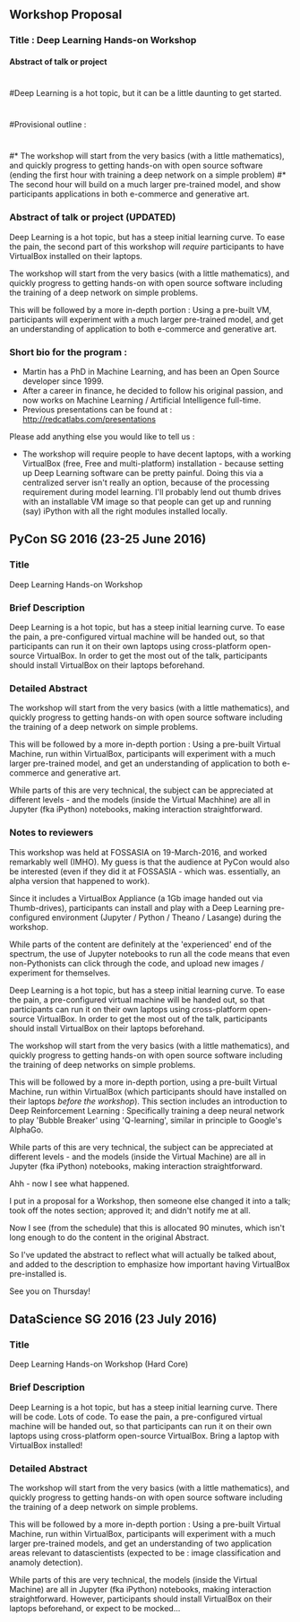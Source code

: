 ## Workshop Proposal

### Title : Deep Learning Hands-on Workshop


#### Abstract of talk or project 
#
#Deep Learning is a hot topic, but it can be a little daunting to get started.  
#
#Provisional outline : 
#
#*  The workshop will start from the very basics (with a little mathematics), and quickly progress to getting hands-on with open source software (ending the first hour with training a deep network on a simple problem)
#*  The second hour will build on a much larger pre-trained model, and show participants applications in both e-commerce and generative art.  
      

### Abstract of talk or project  (UPDATED)

Deep Learning is a hot topic, but has a steep initial learning curve.  To ease the pain, the second part of this workshop will *require* participants to have VirtualBox installed on their laptops.

The workshop will start from the very basics (with a little mathematics), and quickly progress to getting hands-on with open source software including the training of a deep network on simple problems.

This will be followed by a more in-depth portion : Using a pre-built VM, participants will experiment with a much larger pre-trained model, and get an understanding of application to both e-commerce and generative art. 



### Short bio for the program : 

*  Martin has a PhD in Machine Learning, and has been an Open Source developer since 1999.  
*  After a career in finance, he decided to follow his original passion, and now works on Machine Learning / Artificial Intelligence full-time.
*  Previous presentations can be found at : http://redcatlabs.com/presentations
    
Please add anything else you would like to tell us :

*  The workshop will require people to have decent laptops, with a working VirtualBox (free, Free and multi-platform) installation - because setting up Deep Learning software can be pretty painful.  Doing this via a centralized server isn't really an option, because of the processing requirement during model learning.  I'll probably lend out thumb drives with an installable VM image so that people can get up and running (say) iPython with all the right modules installed locally.




## PyCon SG 2016 (23-25 June 2016)

### Title

Deep Learning Hands-on Workshop


### Brief Description

Deep Learning is a hot topic, but has a steep initial learning curve.  To ease the pain, a pre-configured virtual machine will be handed out, so that participants can run it on their own laptops using cross-platform open-source VirtualBox.  In order to get the most out of the talk, participants should install VirtualBox on their laptops beforehand.


### Detailed Abstract

The workshop will start from the very basics (with a little mathematics), and quickly progress to getting hands-on with open source software including the training of a deep network on simple problems.

This will be followed by a more in-depth portion : Using a pre-built Virtual Machine, run within VirtualBox, participants will experiment with a much larger pre-trained model, and get an understanding of application to both e-commerce and generative art. 

While parts of this are very technical, the subject can be appreciated at different levels - and the models (inside the Virtual Machhine) are all in Jupyter (fka iPython) notebooks, making interaction straightforward.  


### Notes to reviewers

This workshop was held at FOSSASIA on 19-March-2016, and worked remarkably well (IMHO).  My guess is that the audience at PyCon would also be interested (even if they did it at FOSSASIA - which was. essentially, an alpha version that happened to work).

Since it includes a VirtualBox Appliance (a 1Gb image handed out via Thumb-drives), participants can install and play with a Deep Learning pre-configured environment (Jupyter / Python / Theano / Lasange) during the workshop.

While parts of the content are definitely at the 'experienced' end of the spectrum, the use of Jupyter notebooks to run all the code means that even non-Pythonists can click through the code, and upload new images / experiment for themselves.






Deep Learning is a hot topic, but has a steep initial learning curve. To ease the pain, a pre-configured virtual machine will be handed out, so that participants can run it on their own laptops using cross-platform open-source VirtualBox.  In order to get the most out of the talk, participants should install VirtualBox on their laptops beforehand.

The workshop will start from the very basics (with a little mathematics), and quickly progress to getting hands-on with open source software including the training of deep networks on simple problems.

This will be followed by a more in-depth portion, using a pre-built Virtual Machine, run within VirtualBox (which participants should have installed on their laptops *before the workshop*).  This section includes an introduction to Deep Reinforcement Learning : Specifically training a deep neural network to play 'Bubble Breaker' using 'Q-learning', similar in principle to Google's AlphaGo.

While parts of this are very technical, the subject can be appreciated at different levels - and the models (inside the Virtual Machine) are all in Jupyter (fka iPython) notebooks, making interaction straightforward.




Ahh - now I see what happened.  

I put in a proposal for a Workshop, then someone else changed it into a talk; took off the notes section; approved it; and didn't notify me at all.

Now I see (from the schedule) that this is allocated 90 minutes, which isn't long enough to do the content in the original Abstract.  

So I've updated the abstract to reflect what will actually be talked about, and added to the description to emphasize how important having VirtualBox pre-installed is.

See you on Thursday!





## DataScience SG 2016 (23 July 2016)

### Title

Deep Learning Hands-on Workshop (Hard Core)


### Brief Description

Deep Learning is a hot topic, but has a steep initial learning curve.  There will be code.  Lots of code.  To ease the pain, a pre-configured virtual machine will be handed out, so that participants can run it on their own laptops using cross-platform open-source VirtualBox.  Bring a laptop with VirtualBox installed!


### Detailed Abstract

The workshop will start from the very basics (with a little mathematics), and quickly progress to getting hands-on with open source software including the training of a deep network on simple problems.

This will be followed by a more in-depth portion : Using a pre-built Virtual Machine, run within VirtualBox, participants will experiment with a much larger pre-trained models, and get an understanding of two application areas relevant to datascientists (expected to be : image classification and anamoly detection). 

While parts of this are very technical, the models (inside the Virtual Machine) are all in Jupyter (fka iPython) notebooks, making interaction straightforward.  However, participants should install VirtualBox on their laptops beforehand, or expect to be mocked...
